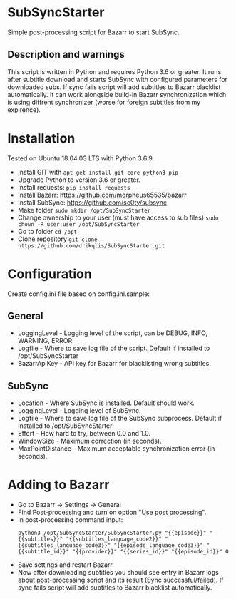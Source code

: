 # SubSyncStarter
Simple post-processing script for Bazarr to start SubSync. 
## Description and warnings
This script is written in Python and requires Python 3.6 or greater.
It runs after subtitle download and starts SubSync with configured parameters for downloaded subs.
If sync fails script will add subtitles to Bazarr blacklist automatically.
It can work alongside build-in Bazarr synchronization which is using diffrent synchronizer (worse for foreign subtitles from my expirence).

# Installation
Tested on Ubuntu 18.04.03 LTS with Python 3.6.9.
  - Install GIT with `apt-get install git-core python3-pip`
  - Upgrade Python to version 3.6 or greater.
  - Install requests: `pip install requests`
  - Install Bazarr: https://github.com/morpheus65535/bazarr
  - Install SubSync: https://github.com/sc0ty/subsync
  - Make folder `sudo mkdir /opt/SubSyncStarter`
  - Change ownership to your user (must have access to sub files) `sudo chown -R user:user /opt/SubSyncStarter`
  - Go to folder `cd /opt`
  - Clone repository `git clone https://github.com/drikqlis/SubSyncStarter.git`

# Configuration
Create config.ini file based on config.ini.sample:
## General
  - LoggingLevel - Logging level of the script, can be DEBUG, INFO, WARNING, ERROR.
  - Logfile - Where to save log file of the script. Default if installed to /opt/SubSyncStarter
  - BazarrApiKey - API key for Bazarr for blacklisting wrong subtitles.
## SubSync
  - Location - Where SubSync is installed. Default should work.
  - LoggingLevel - Logging level of SubSync.
  - Logfile - Where to save log file of the SubSync subprocess. Default if installed to /opt/SubSyncStarter
  - Effort - How hard to try, between 0.0 and 1.0.
  - WindowSize - Maximum correction (in seconds).
  - MaxPointDistance - Maximum acceptable synchronization error (in seconds).
  
# Adding to Bazarr
  - Go to Bazarr -> Settings -> General
  - Find Post-processing and turn on option "Use post processing".
  - In post-processing command input: 
    ```
    python3 /opt/SubSyncStarter/SubSyncStarter.py "{{episode}}" "{{subtitles}}" "{{subtitles_language_code2}}" "{{subtitles_language_code3}}" "{{episode_language_code3}}" "{{subtitle_id}}" "{{provider}}" "{{series_id}}" "{{episode_id}}" 0
    ```
  - Save settings and restart Bazarr.
  - Now after downloading subtitles you should see entry in Bazarr logs about post-processing script and its result (Sync successful/failed). If sync fails script will add subtitles to Bazarr blacklist automatically.
